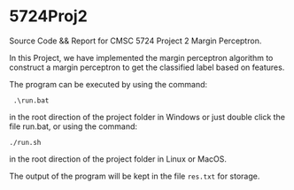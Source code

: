 # 5724Proj2
Source Code && Report for CMSC 5724 Project 2 Margin Perceptron.

In this Project, we have implemented the margin perceptron algorithm to construct a margin perceptron to get the classified label based on features.

The program can be executed by using the command:

```shell
 .\run.bat
```

in the root direction of the project folder in Windows or just double click the file run.bat, or using the command:

```shell
./run.sh
```

in the root direction of the project folder in Linux or MacOS. 

The output of the program will be kept in the file `res.txt` for storage.
